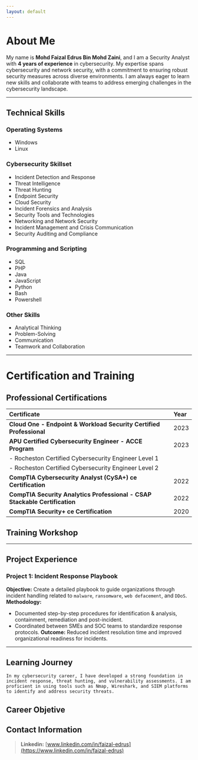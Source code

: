 ```yaml
---
layout: default
---
```


# About Me

My name is **Mohd Faizal Edrus Bin Mohd Zaini**, and I am a Security Analyst with **4 years of experience** in cybersecurity. My expertise spans cybersecurity and network security, with a commitment to ensuring robust security measures across diverse environments. I am always eager to learn new skills and collaborate with teams to address emerging challenges in the cybersecurity landscape.

* * *

## Technical Skills

### Operating Systems

* Windows
* Linux

### Cybersecurity Skillset

* Incident Detection and Response
* Threat Intelligence
* Threat Hunting
* Endpoint Security
* Cloud Security
* Incident Forensics and Analysis
* Security Tools and Technologies
* Networking and Network Security
* Incident Management and Crisis Communication
* Security Auditing and Compliance

### Programming and Scripting

* SQL
* PHP
* Java
* JavaScript
* Python
* Bash
* Powershell 

### Other Skills

* Analytical Thinking
* Problem-Solving
* Communication
* Teamwork and Collaboration

* * *

# Certification and Training

## Professional Certifications

| Certificate        | Year          |
|:-------------|:------------------|
| **Cloud One - Endpoint & Workload Security Certified Professional** | 2023 |
| **APU Certified Cybersecurity Engineer - ACCE Program** | 2023   |
|   - Rocheston Certified Cybersecurity Engineer Level 1 |      |
|   - Rocheston Certified Cybersecurity Engineer Level 2 |      |
| **CompTIA Cybersecurity Analyst (CySA+) ce Certification** | 2022    |
| **CompTIA Security Analytics Professional - CSAP Stackable Certification** | 2022    |
| **CompTIA Security+ ce Certification** | 2020   |

## Training Workshop

* * *

## Project Experience

### Project 1: **Incident Response Playbook**
**Objective:** Create a detailed playbook to guide organizations through incident handling related to `malware`, `ransomware`, `web defacement`, and `DDoS`.
**Methodology:**  
* Documented step-by-step procedures for identification & analysis, containment, remediation and post-incident.  
* Coordinated between SMEs and SOC teams to standardize response protocols.
**Outcome:** Reduced incident resolution time and improved organizational readiness for incidents.

* * *

## Learning Journey

```
In my cybersecurity career, I have developed a strong foundation in incident response, threat hunting, and vulnerability assessments. I am proficient in using tools such as Nmap, Wireshark, and SIEM platforms to identify and address security threats.
```

## Career Objetive

## Contact Information

> **Linkedin:** [www.linkedin.com/in/faizal-edrus](https://www.linkedin.com/in/faizal-edrus)
